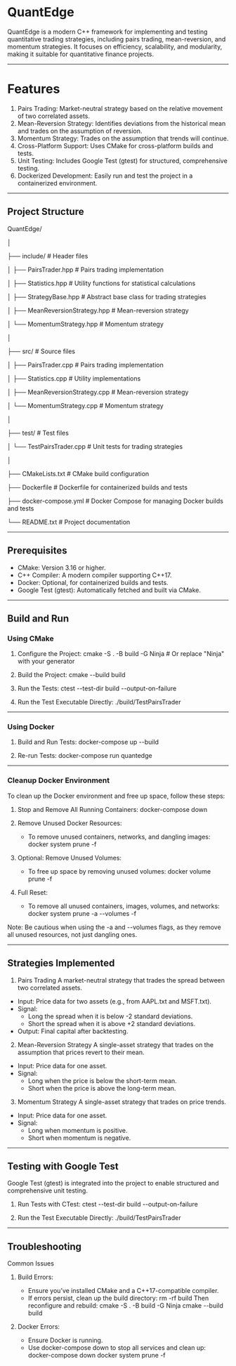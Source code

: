 
# QuantEdge

QuantEdge is a modern C++ framework for implementing and testing quantitative trading strategies, including pairs trading, mean-reversion, and momentum strategies. It focuses on efficiency, scalability, and modularity, making it suitable for quantitative finance projects.

---

# Features

1. Pairs Trading: Market-neutral strategy based on the relative movement of two correlated assets.
2. Mean-Reversion Strategy: Identifies deviations from the historical mean and trades on the assumption of reversion.
3. Momentum Strategy: Trades on the assumption that trends will continue.
4. Cross-Platform Support: Uses CMake for cross-platform builds and tests.
5. Unit Testing: Includes Google Test (gtest) for structured, comprehensive testing.
6. Dockerized Development: Easily run and test the project in a containerized environment.

---

## Project Structure

QuantEdge/

│

├── include/                # Header files

│   ├── PairsTrader.hpp     # Pairs trading implementation

│   ├── Statistics.hpp      # Utility functions for statistical calculations

│   ├── StrategyBase.hpp    # Abstract base class for trading strategies

│   ├── MeanReversionStrategy.hpp  # Mean-reversion strategy

│   └── MomentumStrategy.hpp       # Momentum strategy

│

├── src/                    # Source files

│   ├── PairsTrader.cpp     # Pairs trading implementation

│   ├── Statistics.cpp      # Utility implementations

│   ├── MeanReversionStrategy.cpp  # Mean-reversion strategy

│   └── MomentumStrategy.cpp       # Momentum strategy

│

├── test/                   # Test files

│   └── TestPairsTrader.cpp # Unit tests for trading strategies

│

├── CMakeLists.txt          # CMake build configuration


├── Dockerfile              # Dockerfile for containerized builds and tests

├── docker-compose.yml      # Docker Compose for managing Docker builds and tests

└── README.txt              # Project documentation

---

## Prerequisites

- CMake: Version 3.16 or higher.
- C++ Compiler: A modern compiler supporting C++17.
- Docker: Optional, for containerized builds and tests.
- Google Test (gtest): Automatically fetched and built via CMake.

---

## Build and Run

### Using CMake

1. Configure the Project:
   cmake -S . -B build -G Ninja  # Or replace "Ninja" with your generator

2. Build the Project:
   cmake --build build

3. Run the Tests:
   ctest --test-dir build --output-on-failure

4. Run the Test Executable Directly:
   ./build/TestPairsTrader

---

### Using Docker

1. Build and Run Tests:
   docker-compose up --build

2. Re-run Tests:
   docker-compose run quantedge

---

### Cleanup Docker Environment

To clean up the Docker environment and free up space, follow these steps:

1. Stop and Remove All Running Containers:
   docker-compose down

2. Remove Unused Docker Resources:
   - To remove unused containers, networks, and dangling images:
     docker system prune -f

3. Optional: Remove Unused Volumes:
   - To free up space by removing unused volumes:
     docker volume prune -f

4. Full Reset:
   - To remove all unused containers, images, volumes, and networks:
     docker system prune -a --volumes -f

Note: Be cautious when using the -a and --volumes flags, as they remove all unused resources, not just dangling ones.

---

## Strategies Implemented

1. Pairs Trading
A market-neutral strategy that trades the spread between two correlated assets.

- Input: Price data for two assets (e.g., from AAPL.txt and MSFT.txt).
- Signal:
  - Long the spread when it is below -2 standard deviations.
  - Short the spread when it is above +2 standard deviations.
- Output: Final capital after backtesting.

2. Mean-Reversion Strategy
A single-asset strategy that trades on the assumption that prices revert to their mean.

- Input: Price data for one asset.
- Signal:
  - Long when the price is below the short-term mean.
  - Short when the price is above the long-term mean.

3. Momentum Strategy
A single-asset strategy that trades on price trends.

- Input: Price data for one asset.
- Signal:
  - Long when momentum is positive.
  - Short when momentum is negative.

---

## Testing with Google Test

Google Test (gtest) is integrated into the project to enable structured and comprehensive unit testing.

1. Run Tests with CTest:
   ctest --test-dir build --output-on-failure

2. Run the Test Executable Directly:
   ./build/TestPairsTrader

---

## Troubleshooting

Common Issues
1. Build Errors:
   - Ensure you’ve installed CMake and a C++17-compatible compiler.
   - If errors persist, clean up the build directory:
     rm -rf build
   Then reconfigure and rebuild:
     cmake -S . -B build -G Ninja
     cmake --build build

2. Docker Errors:
   - Ensure Docker is running.
   - Use docker-compose down to stop all services and clean up:
     docker-compose down
     docker system prune -f
